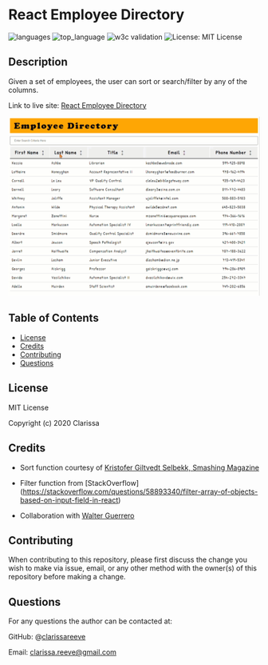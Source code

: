 # React Employee Directory

![languages](https://img.shields.io/github/languages/count/clarissareeve/Employee_Directory) ![top_language](https://img.shields.io/github/languages/top/clarissareeve/Employee_Directory) ![w3c validation](https://img.shields.io/w3c-validation/default?targetUrl=https%3A%2F%2Fclarissareeve.github.io%2FEmployee_Directory%2F) ![License: MIT License](https://img.shields.io/badge/License-MIT%20License-purple.svg)

## Description

Given a set of employees, the user can sort or search/filter by any of the columns.

Link to live site: [React Employee Directory](https://clarissareeve.github.io/Employee_Directory/)

![Landing Page](/public/Images/LandingPage.gif)

## Table of Contents

* [License](#license)
* [Credits](#credits)
* [Contributing](#contributing)
* [Questions](#questions)

## License

MIT License

Copyright (c) 2020 Clarissa

## Credits

* Sort function courtesy of [Kristofer Giltvedt Selbekk, Smashing Magazine](https://www.smashingmagazine.com/2020/03/sortable-tables-react/)

* Filter function from [StackOverflow] (https://stackoverflow.com/questions/58893340/filter-array-of-objects-based-on-input-field-in-react)

* Collaboration with [Walter Guerrero](https://github.com/ReddPhoenix)

## Contributing

When contributing to this repository, please first discuss the change you wish to make via issue, email, or any other method with the owner(s) of this repository before making a change.

## Questions

For any questions the author can be contacted at:

GitHub: @[clarissareeve](https://github.com/clarissareeve)

Email: clarissa.reeve@gmail.com
